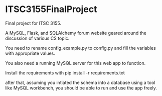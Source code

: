 # ITSC3155FinalProject

Final project for ITSC 3155.

A MySQL, Flask, and SQLAlchemy forum website geared around the discussion of various CS topic.

You need to rename config_example.py to config.py and fill the variables with appropriate values. 

You also need a running MySQL server for this web app to function.

Install the requirements with pip install -r requirements.txt

after that, assuming you intiated the schema into a database using a tool like MySQL workbench, you should be able to run and use the app freely.
